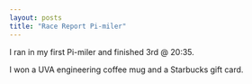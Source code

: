 ```yaml
---
layout: posts
title: "Race Report Pi-miler"
---
```

I ran in my first Pi-miler and finished 3rd @ 20:35. 

I won a UVA engineering coffee mug and a Starbucks gift card. 